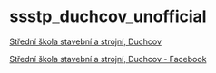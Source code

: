 # ssstp_duchcov_unofficial

[Střední škola stavební a strojní, Duchcov](https://www.ssstp.cz/)

[Střední škola stavební a strojní, Duchcov - Facebook](https://www.facebook.com/St%C5%99edn%C3%AD-%C5%A1kola-stavebn%C3%AD-a-strojn%C3%AD-Teplice-Fr%C3%A1ni-%C5%A0r%C3%A1mka-655597634582146/)
